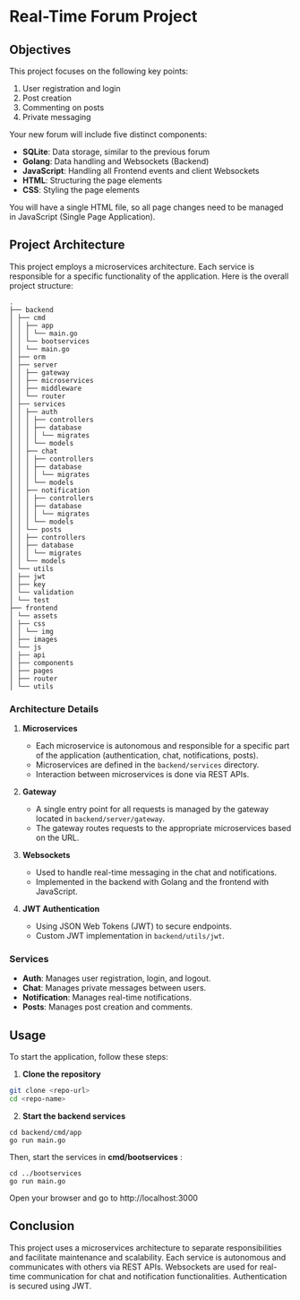 # Real-Time Forum Project

## Objectives

This project focuses on the following key points:

1. User registration and login
2. Post creation
3. Commenting on posts
4. Private messaging

Your new forum will include five distinct components:

- **SQLite**: Data storage, similar to the previous forum
- **Golang**: Data handling and Websockets (Backend)
- **JavaScript**: Handling all Frontend events and client Websockets
- **HTML**: Structuring the page elements
- **CSS**: Styling the page elements

You will have a single HTML file, so all page changes need to be managed in JavaScript (Single Page Application).

## Project Architecture

This project employs a microservices architecture. Each service is responsible for a specific functionality of the application. Here is the overall project structure:

```
.
├── backend
│ ├── cmd
│ │ ├── app
│ │ │ └── main.go
│ │ └── bootservices
│ │ └── main.go
│ ├── orm
│ ├── server
│ │ ├── gateway
│ │ ├── microservices
│ │ ├── middleware
│ │ └── router
│ ├── services
│ │ ├── auth
│ │ │ ├── controllers
│ │ │ ├── database
│ │ │ │ └── migrates
│ │ │ └── models
│ │ ├── chat
│ │ │ ├── controllers
│ │ │ ├── database
│ │ │ │ └── migrates
│ │ │ └── models
│ │ ├── notification
│ │ │ ├── controllers
│ │ │ ├── database
│ │ │ │ └── migrates
│ │ │ └── models
│ │ └── posts
│ │ ├── controllers
│ │ ├── database
│ │ │ └── migrates
│ │ └── models
│ └── utils
│ ├── jwt
│ ├── key
│ └── validation
│ └── test
├── frontend
│ └── assets
│ ├── css
│ │ └── img
│ ├── images
│ └── js
│ ├── api
│ ├── components
│ ├── pages
│ ├── router
│ └── utils
```


### Architecture Details

1. **Microservices**
    - Each microservice is autonomous and responsible for a specific part of the application (authentication, chat, notifications, posts).
    - Microservices are defined in the `backend/services` directory.
    - Interaction between microservices is done via REST APIs.

2. **Gateway**
    - A single entry point for all requests is managed by the gateway located in `backend/server/gateway`.
    - The gateway routes requests to the appropriate microservices based on the URL.

3. **Websockets**
    - Used to handle real-time messaging in the chat and notifications.
    - Implemented in the backend with Golang and the frontend with JavaScript.

4. **JWT Authentication**
    - Using JSON Web Tokens (JWT) to secure endpoints.
    - Custom JWT implementation in `backend/utils/jwt`.

### Services

- **Auth**: Manages user registration, login, and logout.
- **Chat**: Manages private messages between users.
- **Notification**: Manages real-time notifications.
- **Posts**: Manages post creation and comments.

## Usage

To start the application, follow these steps:

1. **Clone the repository**

```bash
git clone <repo-url>
cd <repo-name>
```

2. **Start the backend services**

```
cd backend/cmd/app
go run main.go
```

Then, start the services in **cmd/bootservices** :

```
cd ../bootservices
go run main.go
```

Open your browser and go to http://localhost:3000

## Conclusion
This project uses a microservices architecture to separate responsibilities and facilitate maintenance and scalability. Each service is autonomous and communicates with others via REST APIs. Websockets are used for real-time communication for chat and notification functionalities. Authentication is secured using JWT.